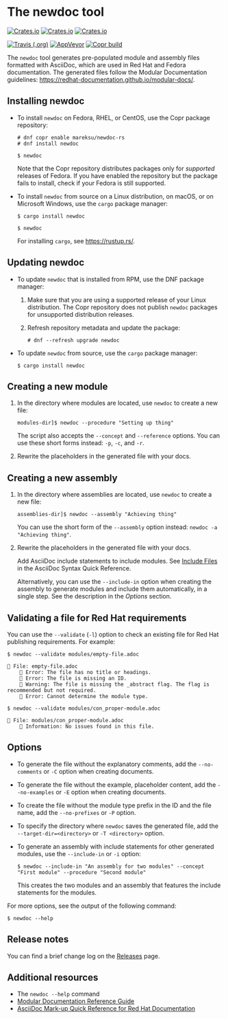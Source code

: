 # The newdoc tool

[![Crates.io](https://img.shields.io/crates/v/newdoc)](https://crates.io/crates/newdoc)
[![Crates.io](https://img.shields.io/crates/d/newdoc)](https://crates.io/crates/newdoc)
[![Crates.io](https://img.shields.io/crates/l/newdoc)](https://crates.io/crates/newdoc)

[![Travis (.org)](https://img.shields.io/travis/redhat-documentation/newdoc)](https://travis-ci.org/github/redhat-documentation/newdoc)
[![AppVeyor](https://img.shields.io/appveyor/build/mrksu/newdoc)](https://ci.appveyor.com/project/mrksu/newdoc)
[![Copr build](https://copr.fedorainfracloud.org/coprs/mareksu/newdoc-rs/package/newdoc/status_image/last_build.png)](https://copr.fedorainfracloud.org/coprs/mareksu/newdoc-rs/package/newdoc/)

The `newdoc` tool generates pre-populated module and assembly files formatted with AsciiDoc, which are used in Red Hat and Fedora documentation. The generated files follow the Modular Documentation guidelines: <https://redhat-documentation.github.io/modular-docs/>.

## Installing newdoc

* To install `newdoc` on Fedora, RHEL, or CentOS, use the Copr package repository:

    ```
    # dnf copr enable mareksu/newdoc-rs
    # dnf install newdoc

    $ newdoc
    ```

    Note that the Copr repository distributes packages only for *supported* releases of Fedora. If you have enabled the repository but the package fails to install, check if your Fedora is still supported.

* To install `newdoc` from source on a Linux distribution, on macOS, or on Microsoft Windows, use the `cargo` package manager:

    ```
    $ cargo install newdoc

    $ newdoc
    ```

    For installing `cargo`, see <https://rustup.rs/>.

<!--
Note: The configuration files for a container image are still usable in the repo, but Docker Hub no longer provides free builds, so I'm disabling this part of instructions.

* To install `newdoc` as a Docker image, use the `docker` or `podman` tool. If you use `podman`, replace `docker` with `podman` in the following commands:

    ```
    $ docker pull mrksu/newdoc

    $ docker run mrksu/newdoc
    ```

    **Warning:** The container currently does not generate files properly. For details and a workaround, see [Issue #17](https://github.com/redhat-documentation/newdoc/issues/17).
-->

## Updating newdoc

* To update `newdoc` that is installed from RPM, use the DNF package manager:

    1. Make sure that you are using a supported release of your Linux distribution. The Copr repository does not publish `newdoc` packages for unsupported distribution releases.

    2. Refresh repository metadata and update the package:

        ```
        # dnf --refresh upgrade newdoc
        ```

* To update `newdoc` from source, use the `cargo` package manager:

    ```
    $ cargo install newdoc
    ```

<!--
Note: The configuration files for a container image are still usable in the repo, but Docker Hub no longer provides free builds, so I'm disabling this part of instructions.

* To update `newdoc` from Docker, use the `docker` or `podman` tool:

    ```
    $ docker pull mrksu/newdoc
    ```
-->

## Creating a new module

1. In the directory where modules are located, use `newdoc` to create a new file:

    ```
    modules-dir]$ newdoc --procedure "Setting up thing"
    ```

    The script also accepts the `--concept` and `--reference` options. You can use these short forms instead: `-p`, `-c`, and `-r`.

2. Rewrite the placeholders in the generated file with your docs.


## Creating a new assembly

1. In the directory where assemblies are located, use `newdoc` to create a new file:

    ```
    assemblies-dir]$ newdoc --assembly "Achieving thing"
    ```

    You can use the short form of the `--assembly` option instead: `newdoc -a "Achieving thing"`.

2. Rewrite the placeholders in the generated file with your docs.

    Add AsciiDoc include statements to include modules. See [Include Files](https://asciidoctor.org/docs/asciidoc-syntax-quick-reference/#include-files) in the AsciiDoc Syntax Quick Reference.

    Alternatively, you can use the `--include-in` option when creating the assembly to generate modules and include them automatically, in a single step. See the description in the *Options* section.


## Validating a file for Red Hat requirements

You can use the `--validate` (`-l`) option to check an existing file for Red Hat publishing requirements. For example:

```
$ newdoc --validate modules/empty-file.adoc

💾 File: empty-file.adoc
    🔴 Error: The file has no title or headings.
    🔴 Error: The file is missing an ID.
    🔶 Warning: The file is missing the _abstract flag. The flag is recommended but not required.
    🔴 Error: Cannot determine the module type.
```

```
$ newdoc --validate modules/con_proper-module.adoc

💾 File: modules/con_proper-module.adoc
    🔷 Information: No issues found in this file.
```


## Options

* To generate the file without the explanatory comments, add the `--no-comments` or `-C` option when creating documents.

* To generate the file without the example, placeholder content, add the `--no-examples` or `-E` option when creating documents.

* To create the file without the module type prefix in the ID and the file name, add the `--no-prefixes` or `-P` option.

* To specify the directory where `newdoc` saves the generated file, add the `--target-dir=<directory>` or `-T <directory>` option.

* To generate an assembly with include statements for other generated modules, use the `--include-in` or `-i` option:

    ```
    $ newdoc --include-in "An assembly for two modules" --concept "First module" --procedure "Second module"
    ```

    This creates the two modules and an assembly that features the include statements for the modules.

For more options, see the output of the following command:

```
$ newdoc --help
```

## Release notes

You can find a brief change log on the [Releases](https://github.com/redhat-documentation/newdoc/releases) page.


## Additional resources

* The `newdoc --help` command
* [Modular Documentation Reference Guide](https://redhat-documentation.github.io/modular-docs/)
* [AsciiDoc Mark-up Quick Reference for Red Hat Documentation](https://redhat-documentation.github.io/asciidoc-markup-conventions/)
